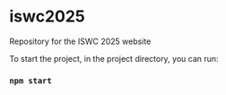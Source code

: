 # iswc2025
Repository for the ISWC 2025 website


To start the project, in the project directory, you can run:

### `npm start`